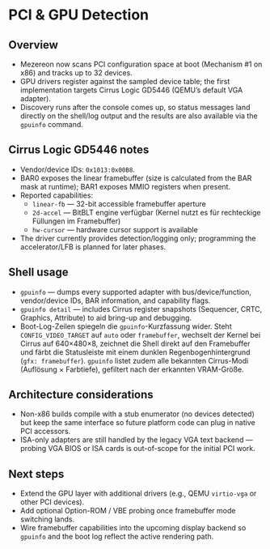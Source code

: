 PCI & GPU Detection
===================

Overview
--------
- Mezereon now scans PCI configuration space at boot (Mechanism #1 on x86) and tracks up to 32 devices.
- GPU drivers register against the sampled device table; the first implementation targets Cirrus Logic GD5446 (QEMU’s default VGA adapter).
- Discovery runs after the console comes up, so status messages land directly on the shell/log output and the results are also available via the `gpuinfo` command.

Cirrus Logic GD5446 notes
-------------------------
- Vendor/device IDs: `0x1013:0x00B8`.
- BAR0 exposes the linear framebuffer (size is calculated from the BAR mask at runtime); BAR1 exposes MMIO registers when present.
- Reported capabilities:
  - `linear-fb` — 32-bit accessible framebuffer aperture
  - `2d-accel` — BitBLT engine verfügbar (Kernel nutzt es für rechteckige Füllungen im Framebuffer)
  - `hw-cursor` — hardware cursor support is available
- The driver currently provides detection/logging only; programming the accelerator/LFB is planned for later phases.

Shell usage
-----------
- `gpuinfo` — dumps every supported adapter with bus/device/function, vendor/device IDs, BAR information, and capability flags.
- `gpuinfo detail` — includes Cirrus register snapshots (Sequencer, CRTC, Graphics, Attribute) to aid bring-up and debugging.
- Boot-Log-Zeilen spiegeln die `gpuinfo`-Kurzfassung wider. Steht `CONFIG_VIDEO_TARGET` auf `auto` oder `framebuffer`, wechselt der Kernel bei Cirrus auf 640×480×8, zeichnet die Shell direkt auf den Framebuffer und färbt die Statusleiste mit einem dunklen Regenbogenhintergrund (`gfx: framebuffer`). `gpuinfo` listet zudem alle bekannten Cirrus-Modi (Auflösung × Farbtiefe), gefiltert nach der erkannten VRAM-Größe.

Architecture considerations
---------------------------
- Non-x86 builds compile with a stub enumerator (no devices detected) but keep the same interface so future platform code can plug in native PCI accessors.
- ISA-only adapters are still handled by the legacy VGA text backend — probing VGA BIOS or ISA cards is out-of-scope for the initial PCI work.

Next steps
----------
- Extend the GPU layer with additional drivers (e.g., QEMU `virtio-vga` or other PCI devices).
- Add optional Option-ROM / VBE probing once framebuffer mode switching lands.
- Wire framebuffer capabilities into the upcoming display backend so `gpuinfo` and the boot log reflect the active rendering path.
